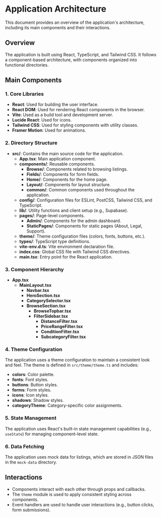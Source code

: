 # Application Architecture

This document provides an overview of the application's architecture, including its main components and their interactions.

## Overview

The application is built using React, TypeScript, and Tailwind CSS. It follows a component-based architecture, with components organized into functional directories.

## Main Components

### 1. Core Libraries

- **React**: Used for building the user interface.
- **React DOM**: Used for rendering React components in the browser.
- **Vite**: Used as a build tool and development server.
- **Lucide React**: Used for icons.
- **Tailwind CSS**: Used for styling components with utility classes.
- **Framer Motion**: Used for animations.

### 2. Directory Structure

- **src/**: Contains the main source code for the application.
  - **App.tsx**: Main application component.
  - **components/**: Reusable components.
    - **Browse/**: Components related to browsing listings.
    - **Fields/**: Components for form fields.
    - **Home/**: Components for the home page.
    - **Layout/**: Components for layout structure.
    - **common/**: Common components used throughout the application.
  - **config/**: Configuration files for ESLint, PostCSS, Tailwind CSS, and TypeScript.
  - **lib/**: Utility functions and client setup (e.g., Supabase).
  - **pages/**: Page-level components.
    - **Admin/**: Components for the admin dashboard.
    - **StaticPages/**: Components for static pages (About, Legal, Support).
  - **theme/**: Theme configuration files (colors, fonts, buttons, etc.).
  - **types/**: TypeScript type definitions.
  - **vite-env.d.ts**: Vite environment declaration file.
  - **index.css**: Global CSS file with Tailwind CSS directives.
  - **main.tsx**: Entry point for the React application.

### 3. Component Hierarchy

- **App.tsx**
  - **MainLayout.tsx**
    - **Navbar.tsx**
    - **HeroSection.tsx**
    - **CategorySelector.tsx**
    - **BrowseSection.tsx**
      - **BrowseTopbar.tsx**
      - **FilterSidebar.tsx**
        - **DistanceFilter.tsx**
        - **PriceRangeFilter.tsx**
        - **ConditionFilter.tsx**
        - **SubcategoryFilter.tsx**

### 4. Theme Configuration

The application uses a theme configuration to maintain a consistent look and feel. The theme is defined in `src/theme/theme.ts` and includes:

- **colors**: Color palette.
- **fonts**: Font styles.
- **buttons**: Button styles.
- **forms**: Form styles.
- **icons**: Icon styles.
- **shadows**: Shadow styles.
- **categoryTheme**: Category-specific color assignments.

### 5. State Management

The application uses React's built-in state management capabilities (e.g., `useState`) for managing component-level state.

### 6. Data Fetching

The application uses mock data for listings, which are stored in JSON files in the `mock-data` directory.

## Interactions

- Components interact with each other through props and callbacks.
- The `theme` module is used to apply consistent styling across components.
- Event handlers are used to handle user interactions (e.g., button clicks, form submissions).
